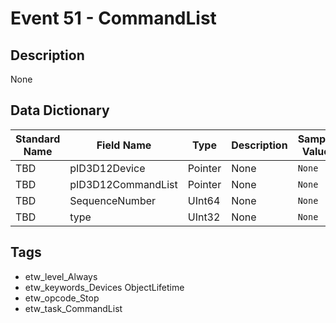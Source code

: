 # Event 51 - CommandList

## Description
None

## Data Dictionary
|Standard Name|Field Name|Type|Description|Sample Value|
|---|---|---|---|---|
|TBD|pID3D12Device|Pointer|None|`None`|
|TBD|pID3D12CommandList|Pointer|None|`None`|
|TBD|SequenceNumber|UInt64|None|`None`|
|TBD|type|UInt32|None|`None`|

## Tags
* etw_level_Always
* etw_keywords_Devices ObjectLifetime
* etw_opcode_Stop
* etw_task_CommandList